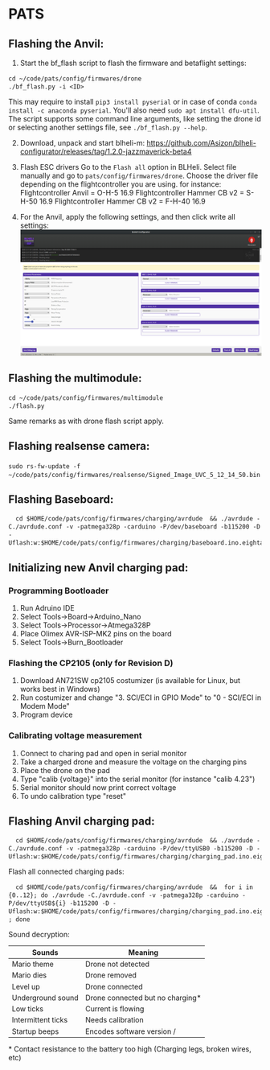# PATS

## Flashing the Anvil:

1. Start the bf_flash script to flash the firmware and betaflight settings:
```
cd ~/code/pats/config/firmwares/drone
./bf_flash.py -i <ID>
```
This may require to install `pip3 install pyserial` or in case of conda `conda install -c anaconda pyserial`. You'll also need `sudo apt install dfu-util`.
The script supports some command line arguments, like setting the drone id or selecting another settings file, see `./bf_flash.py --help`.

2. Download, unpack and start blheli-m: https://github.com/Asizon/blheli-configurator/releases/tag/1.2.0-jazzmaverick-beta4

3. Flash ESC drivers
Go to the `Flash all` option in BLHeli. Select file manually and go to `pats/config/firmwares/drone`.
Choose the driver file depending on the flightcontroller you are using.
for instance:
Flightcontroller Anvil = O-H-5 16.9
Flightcontroller Hammer CB v2 = S-H-50 16.9
Flightcontroller Hammer CB v2 = F-H-40 16.9

4. For the Anvil, apply the following settings, and then click write all settings:
![BLHeli settings](../../doc/BLHeliESCSettings_Anvil.png)


## Flashing the multimodule:
```
cd ~/code/pats/config/firmwares/multimodule
./flash.py
```
Same remarks as with drone flash script apply.

## Flashing realsense camera:
`sudo rs-fw-update -f ~/code/pats/config/firmwares/realsense/Signed_Image_UVC_5_12_14_50.bin`

## Flashing Baseboard:

```
  cd $HOME/code/pats/config/firmwares/charging/avrdude  && ./avrdude -C./avrdude.conf -v -patmega328p -carduino -P/dev/baseboard -b115200 -D -Uflash:w:$HOME/code/pats/config/firmwares/charging/baseboard.ino.eightanaloginputs.hex:i
```

## Initializing new Anvil charging pad:
### Programming Bootloader
1. Run Adruino IDE
2. Select Tools->Board->Arduino_Nano
3. Select Tools->Processor->Atmega328P
4. Place Olimex AVR-ISP-MK2 pins on the board
5. Select Tools->Burn_Bootloader 

### Flashing the CP2105 (only for Revision D)
1. Download AN721SW cp2105 costumizer (is available for Linux, but works best in Windows)
2. Run costumizer and change "3. SCI/ECI in GPIO Mode" to "0 - SCI/ECI in Modem Mode"
3. Program device

### Calibrating voltage measurement
1. Connect to charing pad and open in serial monitor
2. Take a charged drone and measure the voltage on the charging pins
3. Place the drone on the pad
4. Type "calib {voltage}" into the serial monitor (for instance "calib 4.23")
5. Serial monitor should now print correct voltage
6. To undo calibration type "reset"

## Flashing Anvil charging pad:

```
  cd $HOME/code/pats/config/firmwares/charging/avrdude  && ./avrdude -C./avrdude.conf -v -patmega328p -carduino -P/dev/ttyUSB0 -b115200 -D -Uflash:w:$HOME/code/pats/config/firmwares/charging/charging_pad.ino.eightanaloginputs.hex:i
```

  Flash all connected charging pads:
```
  cd $HOME/code/pats/config/firmwares/charging/avrdude  &&  for i in {0..12}; do ./avrdude -C./avrdude.conf -v -patmega328p -carduino -P/dev/ttyUSB${i} -b115200 -D -Uflash:w:$HOME/code/pats/config/firmwares/charging/charging_pad.ino.eightanaloginputs.hex:i ; done
```

Sound decryption:

| Sounds            | Meaning                          |
|-------------------|----------------------------------|
| Mario theme       | Drone not detected               |
| Mario dies        | Drone removed                    |
| Level up          | Drone connected                  |
| Underground sound | Drone connected but no charging* |
| Low ticks         | Current is flowing               |
| Intermittent ticks| Needs calibration                |
| Startup beeps     | Encodes software version         /

 \* Contact resistance to the battery too high (Charging legs, broken wires, etc)
